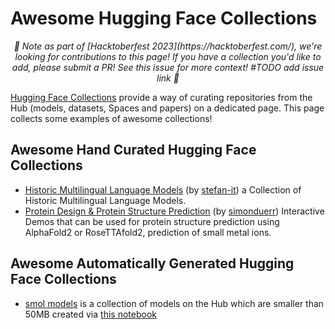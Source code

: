 # Awesome Hugging Face Collections

<p align="center"><em>🎃 Note as part of [Hacktoberfest 2023](https://hacktoberfest.com/), we're looking for contributions to this page! If you have a collection you'd like to add, please submit a PR! See this issue for more context! #TODO add issue link 🎃</em></p>

[Hugging Face Collections](https://huggingface.co/docs/hub/collections) provide a way of curating repositories from the Hub (models, datasets, Spaces and papers) on a dedicated page. This page collects some examples of awesome collections! 

## Awesome Hand Curated Hugging Face Collections
- [Historic Multilingual Language Models](https://huggingface.co/collections/stefan-it/%F0%9F%93%9A-historic-multilingual-language-models-64f9c4f8383bbd73dddd2240) (by [stefan-it](https://huggingface.co/stefan-it)) a Collection of Historic Multilingual Language Models. 
- [Protein Design & Protein Structure Prediction](https://huggingface.co/collections/simonduerr/protein-design---protein-structure-prediction-64f9c6fda9295717466dbe8f) (by [simonduerr](https://huggingface.co/simonduerr)) Interactive Demos that can be used for protein structure prediction using AlphaFold2 or RoseTTAfold2, prediction of small metal ions.

## Awesome Automatically Generated Hugging Face Collections

- [smol models](https://huggingface.co/collections/librarian-bots/smol-models-652032729004117947dc4f27) is a collection of models on the Hub which are smaller than 50MB created via [this notebook](https://huggingface.co/spaces/librarian-bots/tutorials/blob/main/smol_models_collection.ipynb)